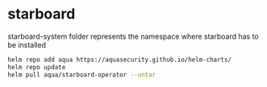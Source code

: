 # starboard

starboard-system folder represents the namespace where starboard has to be installed

```bash
helm repo add aqua https://aquasecurity.github.io/helm-charts/
helm repo update
helm pull aqua/starboard-operator --untar
```
